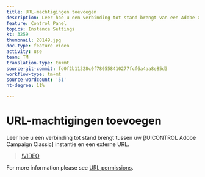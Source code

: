 ```yaml
---
title: URL-machtigingen toevoegen
description: Leer hoe u een verbinding tot stand brengt van een Adobe Campaign Classic-instantie naar een externe URL.
feature: Control Panel
topics: Instance Settings
kt: 3259
thumbnail: 28149.jpg
doc-type: feature video
activity: use
team: TM
translation-type: tm+mt
source-git-commit: fd0f2b11328c0f780558410277fcf6a4aa8e85d3
workflow-type: tm+mt
source-wordcount: '51'
ht-degree: 11%

---
```



# URL-machtigingen toevoegen

Leer hoe u een verbinding tot stand brengt tussen uw [!UICONTROL Adobe Campaign Classic] instantie en een externe URL.

>[!VIDEO](https://video.tv.adobe.com/v/28149?quality=12)

For more information please see [URL permissions](https://docs.adobe.com/content/help/en/control-panel/using/instances-settings/url-permissions.html).
